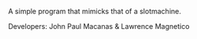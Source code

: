 A simple program that mimicks that of a slotmachine.



Developers: John Paul Macanas & Lawrence Magnetico
